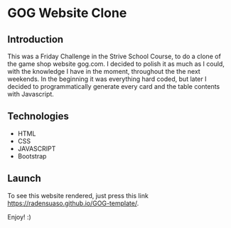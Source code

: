# GOG Website Clone

## Introduction

This was a Friday Challenge in the Strive School Course, to do a clone of the game shop website gog.com. I decided to polish it as much as I could, with the knowledge I have in the moment, throughout the the next weekends.
In the beginning it was everything hard coded, but later I decided to programmatically generate every card and the table contents with Javascript.

## Technologies

- HTML
- CSS
- JAVASCRIPT
- Bootstrap

## Launch

To see this website rendered, just press this link https://radensuaso.github.io/GOG-template/.

Enjoy! :)
